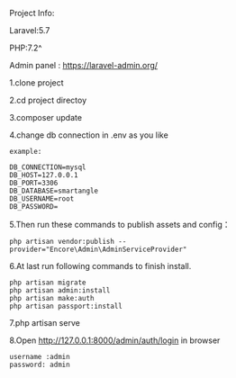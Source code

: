 Project Info:

Laravel:5.7

PHP:7.2^

Admin panel : https://laravel-admin.org/


1.clone project

2.cd project directoy

3.composer update

4.change db connection in .env as you like

    example:
    
    DB_CONNECTION=mysql
    DB_HOST=127.0.0.1
    DB_PORT=3306
    DB_DATABASE=smartangle
    DB_USERNAME=root
    DB_PASSWORD=

5.Then run these commands to publish assets and config：

    php artisan vendor:publish --provider="Encore\Admin\AdminServiceProvider"

6.At last run following commands to finish install. 

    php artisan migrate
    php artisan admin:install 
    php artisan make:auth
    php artisan passport:install

7.php artisan serve 

8.Open http://127.0.0.1:8000/admin/auth/login in browser 

    username :admin
    password: admin

 